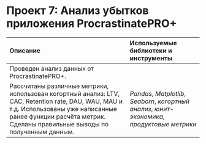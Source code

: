 # Проект 7: Анализ убытков приложения ProcrastinatePRO+


| Описание | Используемые библиотеки и инструменты| 
| :---------------------- | :---------------------- |
| Проведен анализ данных от ProcrastinatePRO+.
Рассчитаны различные метрики, использован когортный анализ: LTV, CAC, Retention rate, DAU, WAU, MAU и т.д. Использованы уже написанные ранее функции расчёта метрик. Сделаны правильные выводы по полученным данным.| *Pandas*, *Matplotlib*, *Seaborn*, *когортный анализ*, *юнит-экономика*, *продуктовые метрики* |
